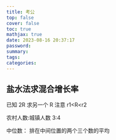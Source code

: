 ```yaml
---
title: 考公
top: false
cover: false
toc: true
mathjax: true
date: 2023-08-16 20:37:17
password:
summary:
tags:
categories:
---
```


## 盐水法求混合增长率

已知 2R 求另一个 R 注意 r1<R<r2

农村人数:城镇人数 3:4

中位数： 排在中间位置的两个三个数的平均
